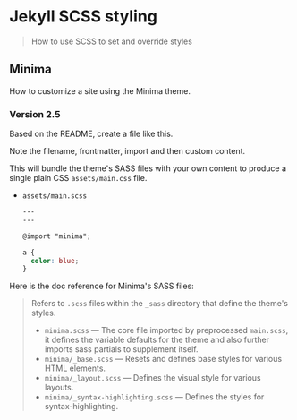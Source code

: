 # Jekyll SCSS styling
> How to use SCSS to set and override styles


## Minima 

How to customize a site using the Minima theme.

### Version 2.5

Based on the README, create a file like this. 


Note the filename, frontmatter, import and then custom content.

This will bundle the theme's SASS files with your own content to produce a single plain CSS `assets/main.css` file.

- `assets/main.scss`
  ```scss
  ---
  ---

  @import "minima";
  
  a {
    color: blue;
  }
  ```

Here is the doc reference for Minima's SASS files:

> Refers to `.scss` files within the `_sass` directory that define the theme's styles.
>
>  - `minima.scss` &mdash; The core file imported by preprocessed `main.scss`, it defines the variable defaults for the theme and also further imports sass partials to supplement itself.
>  - `minima/_base.scss` &mdash; Resets and defines base styles for various HTML elements.
>  - `minima/_layout.scss` &mdash; Defines the visual style for various layouts.
>  - `minima/_syntax-highlighting.scss` &mdash; Defines the styles for syntax-highlighting.
